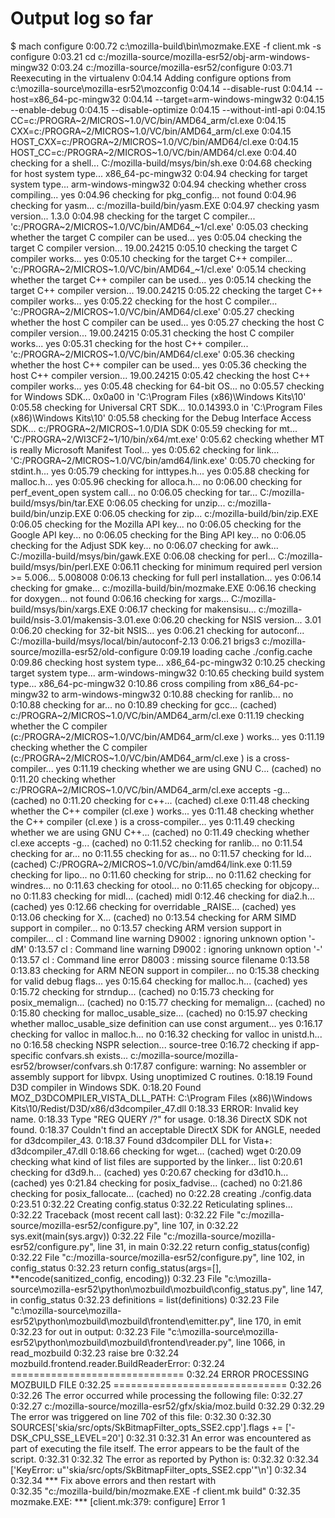 # Output log so far

$ mach configure
 0:00.72 c:\mozilla-build\bin\mozmake.EXE -f client.mk -s configure
 0:03.21 cd c:/mozilla-source/mozilla-esr52/obj-arm-windows-mingw32
 0:03.24 c:/mozilla-source/mozilla-esr52/configure
 0:03.71 Reexecuting in the virtualenv
 0:04.14 Adding configure options from c:\mozilla-source\mozilla-esr52\mozconfig
 0:04.14   --disable-rust
 0:04.14   --host=x86_64-pc-mingw32
 0:04.14   --target=arm-windows-mingw32
 0:04.15   --enable-debug
 0:04.15   --disable-optimize
 0:04.15   --without-intl-api
 0:04.15   CC=c:/PROGRA~2/MICROS~1.0/VC/bin/AMD64_arm/cl.exe
 0:04.15   CXX=c:/PROGRA~2/MICROS~1.0/VC/bin/AMD64_arm/cl.exe
 0:04.15   HOST_CXX=c:/PROGRA~2/MICROS~1.0/VC/bin/AMD64/cl.exe
 0:04.15   HOST_CC=c:/PROGRA~2/MICROS~1.0/VC/bin/AMD64/cl.exe
 0:04.40 checking for a shell... C:/mozilla-build/msys/bin/sh.exe
 0:04.68 checking for host system type... x86_64-pc-mingw32
 0:04.94 checking for target system type... arm-windows-mingw32
 0:04.94 checking whether cross compiling... yes
 0:04.96 checking for pkg_config... not found
 0:04.96 checking for yasm... c:/mozilla-build/bin/yasm.EXE
 0:04.97 checking yasm version... 1.3.0
 0:04.98 checking for the target C compiler... 'c:/PROGRA~2/MICROS~1.0/VC/bin/AMD64_~1/cl.exe'
 0:05.03 checking whether the target C compiler can be used... yes
 0:05.04 checking the target C compiler version... 19.00.24215
 0:05.10 checking the target C compiler works... yes
 0:05.10 checking for the target C++ compiler... 'c:/PROGRA~2/MICROS~1.0/VC/bin/AMD64_~1/cl.exe'
 0:05.14 checking whether the target C++ compiler can be used... yes
 0:05.14 checking the target C++ compiler version... 19.00.24215
 0:05.22 checking the target C++ compiler works... yes
 0:05.22 checking for the host C compiler... 'c:/PROGRA~2/MICROS~1.0/VC/bin/AMD64/cl.exe'
 0:05.27 checking whether the host C compiler can be used... yes
 0:05.27 checking the host C compiler version... 19.00.24215
 0:05.31 checking the host C compiler works... yes
 0:05.31 checking for the host C++ compiler... 'c:/PROGRA~2/MICROS~1.0/VC/bin/AMD64/cl.exe'
 0:05.36 checking whether the host C++ compiler can be used... yes
 0:05.36 checking the host C++ compiler version... 19.00.24215
 0:05.42 checking the host C++ compiler works... yes
 0:05.48 checking for 64-bit OS... no
 0:05.57 checking for Windows SDK... 0x0a00 in 'C:\Program Files (x86)\Windows Kits\10\'
 0:05.58 checking for Universal CRT SDK... 10.0.14393.0 in 'C:\Program Files (x86)\Windows Kits\10\'
 0:05.58 checking for the Debug Interface Access SDK... c:/PROGRA~2/MICROS~1.0/DIA SDK
 0:05.59 checking for mt... 'C:/PROGRA~2/WI3CF2~1/10/bin/x64/mt.exe'
 0:05.62 checking whether MT is really Microsoft Manifest Tool... yes
 0:05.62 checking for link... 'C:/PROGRA~2/MICROS~1.0/VC/bin/amd64/link.exe'
 0:05.70 checking for stdint.h... yes
 0:05.79 checking for inttypes.h... yes
 0:05.88 checking for malloc.h... yes
 0:05.96 checking for alloca.h... no
 0:06.00 checking for perf_event_open system call... no
 0:06.05 checking for tar... C:/mozilla-build/msys/bin/tar.EXE
 0:06.05 checking for unzip... c:/mozilla-build/bin/unzip.EXE
 0:06.05 checking for zip... c:/mozilla-build/bin/zip.EXE
 0:06.05 checking for the Mozilla API key... no
 0:06.05 checking for the Google API key... no
 0:06.05 checking for the Bing API key... no
 0:06.05 checking for the Adjust SDK key... no
 0:06.07 checking for awk... C:/mozilla-build/msys/bin/gawk.EXE
 0:06.08 checking for perl... C:/mozilla-build/msys/bin/perl.EXE
 0:06.11 checking for minimum required perl version >= 5.006... 5.008008
 0:06.13 checking for full perl installation... yes
 0:06.14 checking for gmake... c:/mozilla-build/bin/mozmake.EXE
 0:06.16 checking for doxygen... not found
 0:06.16 checking for xargs... C:/mozilla-build/msys/bin/xargs.EXE
 0:06.17 checking for makensisu... c:/mozilla-build/nsis-3.01/makensis-3.01.exe
 0:06.20 checking for NSIS version... 3.01
 0:06.20 checking for 32-bit NSIS... yes
 0:06.21 checking for autoconf... C:/mozilla-build/msys/local/bin/autoconf-2.13
 0:06.21 brigs3 c:/mozilla-source/mozilla-esr52/old-configure
 0:09.19 loading cache ./config.cache
 0:09.86 checking host system type... x86_64-pc-mingw32
 0:10.25 checking target system type... arm-windows-mingw32
 0:10.65 checking build system type... x86_64-pc-mingw32
 0:10.86 cross compiling from x86_64-pc-mingw32 to arm-windows-mingw32
 0:10.88 checking for ranlib... no
 0:10.88 checking for ar... no
 0:10.89 checking for gcc... (cached) c:/PROGRA~2/MICROS~1.0/VC/bin/AMD64_arm/cl.exe
 0:11.19 checking whether the C compiler (c:/PROGRA~2/MICROS~1.0/VC/bin/AMD64_arm/cl.exe  ) works... yes
 0:11.19 checking whether the C compiler (c:/PROGRA~2/MICROS~1.0/VC/bin/AMD64_arm/cl.exe  ) is a cross-compiler... yes
 0:11.19 checking whether we are using GNU C... (cached) no
 0:11.20 checking whether c:/PROGRA~2/MICROS~1.0/VC/bin/AMD64_arm/cl.exe accepts -g... (cached) no
 0:11.20 checking for c++... (cached) cl.exe
 0:11.48 checking whether the C++ compiler (cl.exe  ) works... yes
 0:11.48 checking whether the C++ compiler (cl.exe  ) is a cross-compiler... yes
 0:11.49 checking whether we are using GNU C++... (cached) no
 0:11.49 checking whether cl.exe accepts -g... (cached) no
 0:11.52 checking for ranlib... no
 0:11.54 checking for ar... no
 0:11.55 checking for as... no
 0:11.57 checking for ld... (cached) C:/PROGRA~2/MICROS~1.0/VC/bin/amd64/link.exe
 0:11.59 checking for lipo... no
 0:11.60 checking for strip... no
 0:11.62 checking for windres... no
 0:11.63 checking for otool... no
 0:11.65 checking for objcopy... no
 0:11.83 checking for midl... (cached) midl
 0:12.46 checking for dia2.h... (cached) yes
 0:12.66 checking for overridable _RAISE... (cached) yes
 0:13.06 checking for X... (cached) no
 0:13.54 checking for ARM SIMD support in compiler... no
 0:13.57 checking ARM version support in compiler... cl : Command line warning D9002 : ignoring unknown option '-dM'
 0:13.57 cl : Command line warning D9002 : ignoring unknown option '-'
 0:13.57 cl : Command line error D8003 : missing source filename
 0:13.58
 0:13.83 checking for ARM NEON support in compiler... no
 0:15.38 checking for valid debug flags... yes
 0:15.64 checking for malloc.h... (cached) yes
 0:15.72 checking for strndup... (cached) no
 0:15.73 checking for posix_memalign... (cached) no
 0:15.77 checking for memalign... (cached) no
 0:15.80 checking for malloc_usable_size... (cached) no
 0:15.97 checking whether malloc_usable_size definition can use const argument... yes
 0:16.17 checking for valloc in malloc.h... no
 0:16.32 checking for valloc in unistd.h... no
 0:16.58 checking NSPR selection... source-tree
 0:16.72 checking if app-specific confvars.sh exists... c:/mozilla-source/mozilla-esr52/browser/confvars.sh
 0:17.87 configure: warning: No assembler or assembly support for libvpx. Using unoptimized C routines.
 0:18.19 Found D3D compiler in Windows SDK.
 0:18.20 Found MOZ_D3DCOMPILER_VISTA_DLL_PATH: C:\Program Files (x86)\Windows Kits\10\/Redist/D3D/x86/d3dcompiler_47.dll
 0:18.33 ERROR: Invalid key name.
 0:18.33 Type "REG QUERY /?" for usage.
 0:18.36 DirectX SDK not found.
 0:18.37 Couldn't find an acceptable DirectX SDK for ANGLE, needed for d3dcompiler_43.
 0:18.37 Found d3dcompiler DLL for Vista+: d3dcompiler_47.dll
 0:18.66 checking for wget... (cached) wget
 0:20.09 checking what kind of list files are supported by the linker... list
 0:20.61 checking for d3d9.h... (cached) yes
 0:20.67 checking for d3d10.h... (cached) yes
 0:21.84 checking for posix_fadvise... (cached) no
 0:21.86 checking for posix_fallocate... (cached) no
 0:22.28 creating ./config.data
 0:23.51
 0:32.22 Creating config.status
 0:32.22 Reticulating splines...
 0:32.22 Traceback (most recent call last):
 0:32.22   File "c:/mozilla-source/mozilla-esr52/configure.py", line 107, in <module>
 0:32.22     sys.exit(main(sys.argv))
 0:32.22   File "c:/mozilla-source/mozilla-esr52/configure.py", line 31, in main
 0:32.22     return config_status(config)
 0:32.22   File "c:/mozilla-source/mozilla-esr52/configure.py", line 102, in config_status
 0:32.23     return config_status(args=[], **encode(sanitized_config, encoding))
 0:32.23   File "c:\mozilla-source\mozilla-esr52\python\mozbuild\mozbuild\config_status.py", line 147, in config_status
 0:32.23     definitions = list(definitions)
 0:32.23   File "c:\mozilla-source\mozilla-esr52\python\mozbuild\mozbuild\frontend\emitter.py", line 170, in emit
 0:32.23     for out in output:
 0:32.23   File "c:\mozilla-source\mozilla-esr52\python\mozbuild\mozbuild\frontend\reader.py", line 1066, in read_mozbuild
 0:32.23     raise bre
 0:32.24 mozbuild.frontend.reader.BuildReaderError:
 0:32.24 ==============================
 0:32.24 ERROR PROCESSING MOZBUILD FILE
 0:32.25 ==============================
 0:32.26
 0:32.26 The error occurred while processing the following file:
 0:32.27
 0:32.27     c:/mozilla-source/mozilla-esr52/gfx/skia/moz.build
 0:32.29
 0:32.29 The error was triggered on line 702 of this file:
 0:32.30
 0:32.30     SOURCES['skia/src/opts/SkBitmapFilter_opts_SSE2.cpp'].flags += ['-DSK_CPU_SSE_LEVEL=20']
 0:32.31
 0:32.31 An error was encountered as part of executing the file itself. The error appears to be the fault of the script.
 0:32.31
 0:32.32 The error as reported by Python is:
 0:32.32
 0:32.34     ['KeyError: u"\'skia/src/opts/SkBitmapFilter_opts_SSE2.cpp\'"\n']
 0:32.34
 0:32.34 *** Fix above errors and then restart with\
 0:32.35                "c:/mozilla-build/bin/mozmake.EXE -f client.mk build"
 0:32.35 mozmake.EXE: *** [client.mk:379: configure] Error 1

